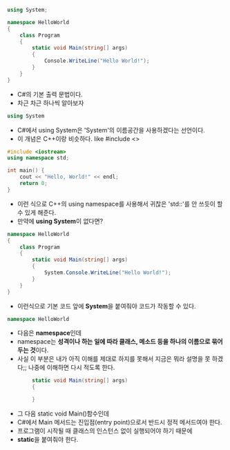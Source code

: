 
```C#
using System;

namespace HelloWorld
{
    class Program
    {
        static void Main(string[] args)
        {
            Console.WriteLine("Hello World!");
        }
    }
}
```
  * C#의 기본 출력 문법이다.
  * 차근 차근 하나씩 알아보자

```C#
using System
```
  * C#에서 using System은 'System'의 이름공간을 사용하겠다는 선언이다.
  * 이 개념은 C++이랑 비슷하다. like #include <>

```C++
#include <iostream>
using namespace std;

int main() {
    cout << "Hello, World!" << endl;
    return 0;
}

```
  * 이런 식으로 C++의 using namespace를 사용해서 귀찮은 'std::'를 안 쓰듯이 할 수 있게 해준다.
  * 만약에 **using System**이 없다면?

```C#
namespace HelloWorld
{
    class Program
    {
        static void Main(string[] args)
        {
            System.Console.WriteLine("Hello World!");
        }
    }
}
```
  * 이런식으로 기본 코드 앞에 **System**을 붙여줘야 코드가 작동할 수 있다.

```C#
namespace HelloWorld
```
  * 다음은 **namespace**인데
  * namespace는 **성격이나 하는 일에 따라 클래스, 메소드 등을 하나의 이름으로 묶어 두는 것**이다.
  * 사실 이 부분은 내가 아직 이해를 제대로 하지를 못해서 지금은 뭐라 설명을 못 하겠다;; 나중에 이해하면 다시 적도록 한다.
  

```C#
        static void Main(string[] args)
        {

        }
```
 * 그 다음 static void Main()함수인데
 * C#에서 Main 메서드는 진입점(entry point)으로서 반드시 정적 메서드여야 한다.
 * 프로그램이 시작될 때 클래스의 인스턴스 없이 실행되어야 하기 때문에
 * **static**을 붙여줘야 한다.
